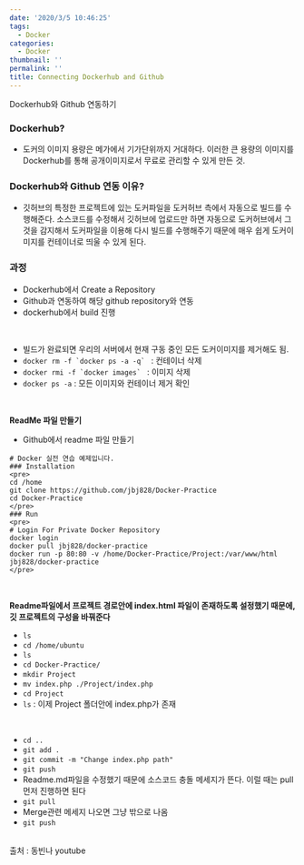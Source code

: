 ```yaml
---
date: '2020/3/5 10:46:25'
tags:
  - Docker
categories:
  - Docker
thumbnail: ''
permalink: ''
title: Connecting Dockerhub and Github
---
```


Dockerhub와 Github 연동하기

<!-- more -->

### Dockerhub?
  * 도커의 이미지 용량은 메가에서 기가단위까지 거대하다. 이러한 큰 용량의 이미지를 Dockerhub를 통해 공개이미지로서 무료로 관리할 수 있게 만든 것.

### Dockerhub와 Github 연동 이유?
  * 깃허브의 특정한 프로젝트에 있는 도커파일을 도커허브 측에서 자동으로 빌드를 수행해준다. 소스코드를 수정해서 깃허브에 업로드만 하면 자동으로 도커허브에서 그것을 감지해서 도커파일을 이용해 다시 빌드를 수행해주기 때문에 매우 쉽게 도커이미지를 컨테이너로 띄울 수 있게 된다.

### 과정

* Dockerhub에서 Create a Repository
* Github과 연동하여 해당 github repository와 연동
* dockerhub에서 build 진행

<br>

* 빌드가 완료되면 우리의 서버에서 현재 구동 중인 모든 도커이미지를 제거해도 됨.
* ```docker rm -f `docker ps -a -q` ``` : 컨테이너 삭제
* ```docker rmi -f `docker images` ```  : 이미지 삭제
* `docker ps -a` : 모든 이미지와 컨테이너 제거 확인


<br>

__ReadMe 파일 만들기__

* Github에서 readme 파일 만들기
```
# Docker 실전 연습 예제입니다.
### Installation
<pre>
cd /home
git clone https://github.com/jbj828/Docker-Practice
cd Docker-Practice
</pre>
### Run
<pre>
# Login For Private Docker Repository
docker login
docker pull jbj828/docker-practice
docker run -p 80:80 -v /home/Docker-Practice/Project:/var/www/html jbj828/docker-practice
</pre>
```

<br>

__Readme파일에서 프로젝트 경로안에 index.html 파일이 존재하도록 설정했기 때문에, 깃 프로젝트의 구성을 바꿔준다__

* `ls`
* `cd /home/ubuntu`
* `ls`
* `cd Docker-Practice/`
* `mkdir Project`
* `mv index.php ./Project/index.php`
* `cd Project`
* `ls`  : 이제 Project 폴더안에 index.php가 존재

<br>

* `cd ..`
* `git add .`
* `git commit -m "Change index.php path"`
* `git push`
* Readme.md파일을 수정했기 때문에 소스코드 충돌 메세지가 뜬다. 이럴 때는 pull 먼저 진행하면 된다
* `git pull`
* Merge관련 메세지 나오면 그냥 밖으로 나옴
* `git push`
  




<br>
출처 : 동빈나 youtube
